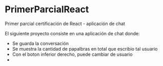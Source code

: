 # PrimerParcialReact
Primer parcial certificación de React - aplicación de chat

El siguiente proyecto consiste en una aplicación de chat donde:
* Se guarda la conversación
* Se muestra la cantidad de papalbras en total que escribio tal usuario
* Con el boton inferior derecho, puede cambiar de usuario
* 
